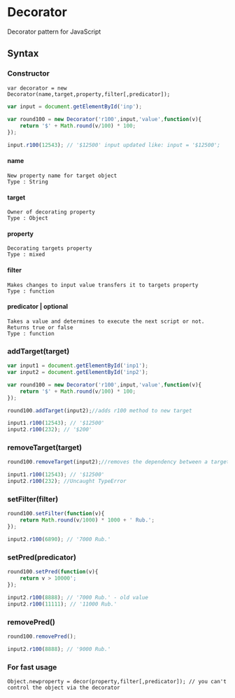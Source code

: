 # Decorator
Decorator pattern for JavaScript
## Syntax
### Constructor
```
var decorator = new Decorator(name,target,property,filter[,predicator]);
```
```javascript
var input = document.getElementById('inp');
	
var round100 = new Decorator('r100',input,'value',function(v){
	return '$' + Math.round(v/100) * 100;
});

input.r100(12543); // '$12500' input updated like: input = '$12500';

```
#### name
```
New property name for target object 
Type : String
```
#### target
```
Owner of decorating property
Type : Object
```
#### property
```
Decorating targets property
Type : mixed
```
#### filter
```
Makes changes to input value transfers it to targets property
Type : function
```
#### predicator | optional
```
Takes a value and determines to execute the next script or not. Returns true or false
Type : function
```
### addTarget(target) 
```javascript
var input1 = document.getElementById('inp1');
var input2 = document.getElementById('inp2');

var round100 = new Decorator('r100',input,'value',function(v){
	return '$' + Math.round(v/100) * 100;
});

round100.addTarget(input2);//adds r100 method to new target 

input1.r100(12543); // '$12500'
input2.r100(232); // '$200'

```
### removeTarget(target)
```javascript
round100.removeTarget(input2);//removes the dependency between a target and decorator 

input1.r100(12543); // '$12500'
input2.r100(232); //Uncaught TypeError

```
### setFilter(filter)
```javascript
round100.setFilter(function(v){
	return Math.round(v/1000) * 1000 + ' Rub.';
});

input2.r100(6890); // '7000 Rub.'

```
### setPred(predicator)
```javascript
round100.setPred(function(v){
	return v > 10000';
});

input2.r100(8888); // '7000 Rub.' - old value
input2.r100(11111); // '11000 Rub.' 

```
### removePred()
```javascript
round100.removePred();

input2.r100(8888); // '9000 Rub.'

```
### For fast usage
```
Object.newproperty = decor(property,filter[,predicator]); // you can't control the object via the decorator
```
